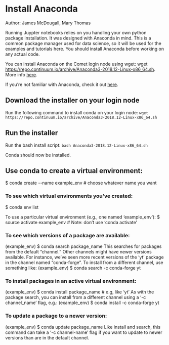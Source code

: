 # Install Anaconda
Author: James McDougall, Mary Thomas



Running Juypter notebooks relies on you handling your own python package installation. It was designed with Anaconda in mind. This is a common package manager used for data science, so it will be used for the examples and tutorials here. You should install Anaconda before working on any actual code.
 
You can install Anaconda on the Comet login node using wget: wget https://repo.continuum.io/archive/Anaconda3-2018.12-Linux-x86_64.sh. More info [here](https://stackoverflow.com/questions/38080407/how-can-i-install-the-latest-anaconda-with-wget#38080641).

If you’re not familiar with Anaconda, check it out [here](https://www.anaconda.com/products/individual).

## Download the installer on your login node
Run the following command to install conda on your login node: `wget https://repo.continuum.io/archive/Anaconda3-2018.12-Linux-x86_64.sh`

## Run the installer
Run the bash install script: `bash Anaconda3-2018.12-Linux-x86_64.sh` 

Conda should now be installed.

## Use conda to create a virtual environment:
$ conda create --name example_env    # choose whatever name you want

### To see which virtual environments you’ve created:
$ conda env list

To use a particular virtual environment (e.g., one named ‘example_env’):
$ source activate example_env # Note: don’t use ‘conda activate’

### To see which versions of a package are available:
(example_env) $ conda search package_name
This searches for packages from the default “channel.”  Other channels might have newer versions available.  For instance, we’ve seen more recent versions of the ‘yt’ package in the channel named “conda-forge”.  To install from a different channel, use something like:
(example_env) $ conda search -c conda-forge yt

### To install packages in an active virtual environment:
(example_env) $ conda install package_name  # e.g, like ‘yt’
As with the package search, you can install from a different channel using a ‘-c channel_name’ flag, e.g.:
(example_env) $ conda install -c conda-forge yt

### To update a package to a newer version:
(example_env) $ conda update package_name
Like install and search, this command can take a ‘-c channel-name’ flag if you want to update to newer versions than are in the default channel.

